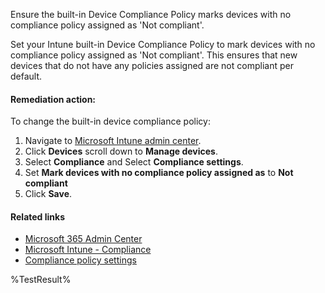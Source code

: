 Ensure the built-in Device Compliance Policy marks devices with no compliance policy assigned as 'Not compliant'.

Set your Intune built-in Device Compliance Policy to mark devices with no compliance policy assigned as 'Not compliant'.
This ensures that new devices that do not have any policies assigned are not compliant per default.

#### Remediation action:

To change the built-in device compliance policy:
1. Navigate to [Microsoft Intune admin center](https://intune.microsoft.com).
2. Click **Devices** scroll down to **Manage devices**.
3. Select **Compliance** and Select **Compliance settings**.
4. Set **Mark devices with no compliance policy assigned as** to **Not compliant**
5. Click **Save**.

#### Related links

* [Microsoft 365 Admin Center](https://admin.microsoft.com)
* [Microsoft Intune - Compliance](https://intune.microsoft.com/?ref=AdminCenter#view/Microsoft_Intune_DeviceSettings/DevicesMenu/~/compliance)
* [Compliance policy settings](https://learn.microsoft.com/de-de/mem/intune/protect/device-compliance-get-started#compliance-policy-settings)

<!--- Results --->
%TestResult%
